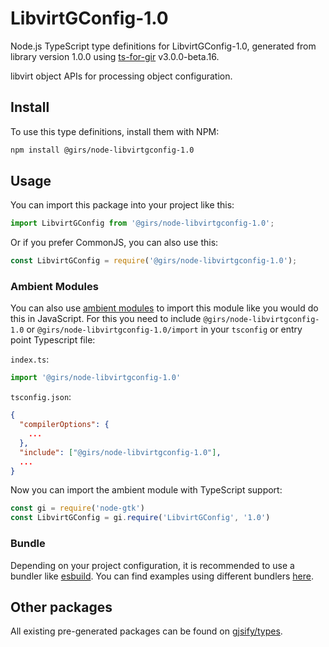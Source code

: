 
# LibvirtGConfig-1.0

Node.js TypeScript type definitions for LibvirtGConfig-1.0, generated from library version 1.0.0 using [ts-for-gir](https://github.com/gjsify/ts-for-gir) v3.0.0-beta.16.

libvirt object APIs for processing object configuration.

## Install

To use this type definitions, install them with NPM:
```bash
npm install @girs/node-libvirtgconfig-1.0
```

## Usage

You can import this package into your project like this:
```ts
import LibvirtGConfig from '@girs/node-libvirtgconfig-1.0';
```

Or if you prefer CommonJS, you can also use this:
```ts
const LibvirtGConfig = require('@girs/node-libvirtgconfig-1.0');
```

### Ambient Modules

You can also use [ambient modules](https://github.com/gjsify/ts-for-gir/tree/main/packages/cli#ambient-modules) to import this module like you would do this in JavaScript.
For this you need to include `@girs/node-libvirtgconfig-1.0` or `@girs/node-libvirtgconfig-1.0/import` in your `tsconfig` or entry point Typescript file:

`index.ts`:
```ts
import '@girs/node-libvirtgconfig-1.0'
```

`tsconfig.json`:
```json
{
  "compilerOptions": {
    ...
  },
  "include": ["@girs/node-libvirtgconfig-1.0"],
  ...
}
```

Now you can import the ambient module with TypeScript support: 

```ts
const gi = require('node-gtk')
const LibvirtGConfig = gi.require('LibvirtGConfig', '1.0')
```



### Bundle

Depending on your project configuration, it is recommended to use a bundler like [esbuild](https://esbuild.github.io/). You can find examples using different bundlers [here](https://github.com/gjsify/ts-for-gir/tree/main/examples).

## Other packages

All existing pre-generated packages can be found on [gjsify/types](https://github.com/gjsify/types).

